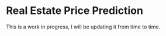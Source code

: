 # Real Estate Price Prediction
This is a work in progress, I will be updating it from time to time. 
